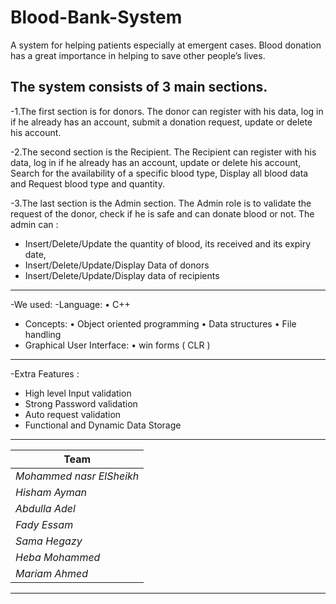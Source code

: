 # Blood-Bank-System


A system for helping patients especially at emergent cases. Blood donation has a great
importance in helping to save other people’s lives. 
## The system consists of 3 main sections.
-1.The first section is for donors. The donor can register with his data, log in if he already has an account, submit a donation request, update or delete his account.

-2.The second section is the Recipient.
The Recipient can register with his data, log in if he already has an account, update or delete his account, Search for the availability of a specific blood type, Display all blood data and Request blood type and quantity.

-3.The last section is the Admin section.
The Admin role is to validate the request of the donor, check if he is safe and can donate blood or not.
The admin can :
-	Insert/Delete/Update the quantity of blood, its received and its expiry date,
-	Insert/Delete/Update/Display Data of donors
-	Insert/Delete/Update/Display data of recipients 

---
-We used:
-Language:
•	C++
-	Concepts:
•	Object oriented programming
•	Data structures
•	File handling
-	Graphical User Interface:
•	win forms ( CLR ) 

---
-Extra Features :
-	High level Input validation
-	Strong Password validation 
-	Auto request validation
-	Functional and Dynamic Data Storage

---

|  Team                        | 
| ---------------------------- | 
| *Mohammed nasr ElSheikh*     | 
| *Hisham Ayman*               | 
| *Abdulla Adel*               | 
| *Fady Essam*                 | 
| *Sama Hegazy*                | 
| *Heba Mohammed*  
|*Mariam Ahmed*                |

---



